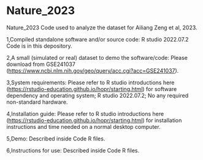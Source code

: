 # Nature_2023
Nature_2023
Code used to analyze the dataset for Ailiang Zeng et al, 2023.

1,Compiled standalone software and/or source code:
   R studio 2022.07.2
   Code is in this depository.

2,A small (simulated or real) dataset to demo the software/code:
  Please download from GSE241037 (https://www.ncbi.nlm.nih.gov/geo/query/acc.cgi?acc=GSE241037).

3,System requirements:
 Please refer to R studio introductions here (https://rstudio-education.github.io/hopr/starting.html) for software dependency and operating system;
 R studio 2022.07.2;
 No any required non-standard hardware.


4,Installation guide:
 Please refer to R studio introductions here (https://rstudio-education.github.io/hopr/starting.html) for installation instructions and time needed on a   normal desktop computer.

5,Demo:
  Described inside Code R files.

6,Instructions for use:
 Described inside Code R files.

